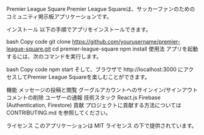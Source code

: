 Premier League Square
Premier League Squareは、サッカーファンのためのコミュニティ掲示板アプリケーションです。

インストール
以下の手順でアプリをインストールできます。

bash
Copy code
git clone https://github.com/yourusername/premier-league-square.git
cd premier-league-square
npm install
使用法
アプリを起動するには、次のコマンドを実行します。

bash
Copy code
npm start
そして、ブラウザで http://localhost:3000 にアクセスしてPremier League Squareを楽しむことができます。

機能
メッセージの投稿と閲覧
グーグルアカウントへのサインイン/サインアウト
コメントの削除
ユーザーの通報
技術スタック
React.js
Firebase (Authentication, Firestore)
貢献
プロジェクトに貢献する方法については CONTRIBUTING.md を参照してください。

ライセンス
このアプリケーションは MIT ライセンス の下で提供されています。




